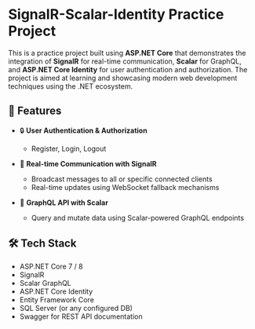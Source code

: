 # SignalR-Scalar-Identity Practice Project

This is a practice project built using **ASP.NET Core** that demonstrates the integration of **SignalR** for real-time communication, **Scalar** for GraphQL, and **ASP.NET Core Identity** for user authentication and authorization. The project is aimed at learning and showcasing modern web development techniques using the .NET ecosystem.

## 🚀 Features

- 🔒 **User Authentication & Authorization**
  - Register, Login, Logout

- 📡 **Real-time Communication with SignalR**
  - Broadcast messages to all or specific connected clients
  - Real-time updates using WebSocket fallback mechanisms

- 🧬 **GraphQL API with Scalar**
  - Query and mutate data using Scalar-powered GraphQL endpoints

    
## 🛠 Tech Stack

- ASP.NET Core 7 / 8
- SignalR
- Scalar GraphQL
- ASP.NET Core Identity
- Entity Framework Core
- SQL Server (or any configured DB)
- Swagger for REST API documentation
